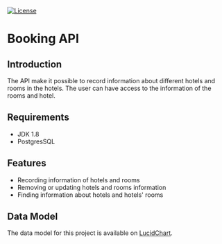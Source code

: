 [![License](https://img.shields.io/badge/License-Apache%202.0-blue.svg)](https://www.apache.org/licenses/LICENSE-2.0)
# Booking API

## Introduction
The API make it possible to record information about different hotels and rooms in the hotels. The user can have
access to the information of the rooms and hotel.

## Requirements
* JDK 1.8
* PostgresSQL

## Features
* Recording information of hotels and rooms
* Removing or updating hotels and rooms information
* Finding information about hotels and hotels' rooms

## Data Model
The data model for this project is available on [LucidChart](https://app.lucidchart.com/documents/view/3c3a94aa-8d50-43a4-8f80-1a158ac76cd3/).
